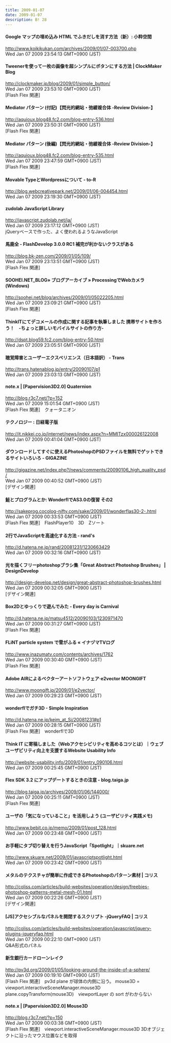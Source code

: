 ```yaml
---
title: 2009-01-07
date: 2009-01-07
description: B! 28
---
```


#### Google マップの埋め込み HTML でふきだしを消す方法（新）: 小粋空間
http://www.koikikukan.com/archives/2009/01/07-003700.php<br>
Wed Jan 07 2009 23:54:13 GMT+0900 (JST)<br>


####   Tweenerを使って一枚の画像を超シンプルにボタンにする方法 | ClockMaker Blog
http://clockmaker.jp/blog/2009/01/simple_button/<br>
Wed Jan 07 2009 23:53:10 GMT+0900 (JST)<br>
[Flash Flex 関連]


#### Mediator パターン (付記)【閃光的網站・弛緩複合体 -Review Division-】
http://aquioux.blog48.fc2.com/blog-entry-536.html<br>
Wed Jan 07 2009 23:50:31 GMT+0900 (JST)<br>
[Flash Flex 関連]


#### Mediator パターン (後編)【閃光的網站・弛緩複合体 -Review Division-】
http://aquioux.blog48.fc2.com/blog-entry-535.html<br>
Wed Jan 07 2009 23:47:59 GMT+0900 (JST)<br>
[Flash Flex 関連]


#### Movable TypeとWordpressについて - to-R
http://blog.webcreativepark.net/2009/01/06-004454.html<br>
Wed Jan 07 2009 23:19:30 GMT+0900 (JST)<br>


#### zudolab JavaScript Library
http://javascript.zudolab.net/ja/<br>
Wed Jan 07 2009 23:17:12 GMT+0900 (JST)<br>
jQueryベースで作った、よく使われるようなJavaScript


#### 馬鹿全 - FlashDevelop 3.0.0 RC1 補完が利かないクラスがある
http://blog.bk-zen.com/2009/01/05/109/<br>
Wed Jan 07 2009 23:13:51 GMT+0900 (JST)<br>
[Flash Flex 関連]


#### SOOHEI.NET_BLOG» ブログアーカイブ » ProcessingでWebカメラ (Windows)
http://soohei.net/blog/archives/2009/01/05022205.html<br>
Wed Jan 07 2009 23:09:21 GMT+0900 (JST)<br>
[Flash Flex 関連]


#### ThinkITにてデコメールの作成に関する記事を執筆しました 携帯サイトを作ろう！　-ちょっと詳しいモバイルサイトの作り方-
http://dspt.blog59.fc2.com/blog-entry-50.html<br>
Wed Jan 07 2009 23:05:51 GMT+0900 (JST)<br>


#### 聴覚障害とユーザーエクスペリエンス（日本語訳） - Trans
http://trans.hatenablog.jp/entry/20090107/p1<br>
Wed Jan 07 2009 23:03:13 GMT+0900 (JST)<br>


#### note.x  |    [Papervision3D2.0] Quaternion
http://blog.r3c7.net/?p=152<br>
Wed Jan 07 2009 15:01:54 GMT+0900 (JST)<br>
[Flash Flex 関連]　クォータニオン


#### テクノロジー : 日経電子版
http://it.nikkei.co.jp/internet/news/index.aspx?n=MMITzx000026122008<br>
Wed Jan 07 2009 00:41:04 GMT+0900 (JST)<br>


#### ダウンロードしてすぐに使えるPhotoshopのPSDファイルを無料でゲットできるサイトいろいろ - GIGAZINE
http://gigazine.net/index.php?/news/comments/20090106_high_quality_psd/<br>
Wed Jan 07 2009 00:40:52 GMT+0900 (JST)<br>
[デザイン関連]


#### 鮭とプログラムとか: WonderflでAS3.0の復習 その2
http://sakeprog.cocolog-nifty.com/sake/2009/01/wonderflas30-2-.html<br>
Wed Jan 07 2009 00:33:53 GMT+0900 (JST)<br>
[Flash Flex 関連]　FlashPlayer10　3D　Zソート


#### 2行でJavaScriptを高速化する方法 - rand's
http://d.hatena.ne.jp/rand/20081231/1230663429<br>
Wed Jan 07 2009 00:32:16 GMT+0900 (JST)<br>


#### 光を描くフリーphotoshopブラシ集「Great Abstract Photoshop Brushes」 | DesignDevelop
http://design-develop.net/design/great-abstract-photoshop-brushes.html<br>
Wed Jan 07 2009 00:32:05 GMT+0900 (JST)<br>
[デザイン関連]


#### Box2Dとゆっくりで遊んでみた - Every day is Carnival
http://d.hatena.ne.jp/matsu4512/20090103/1230971470<br>
Wed Jan 07 2009 00:31:27 GMT+0900 (JST)<br>
[Flash Flex 関連]


#### FLiNT particle system で雪がふる « イナヅマTVログ
http://www.inazumatv.com/contents/archives/1762<br>
Wed Jan 07 2009 00:30:40 GMT+0900 (JST)<br>
[Flash Flex 関連]


#### Adobe AIRによるベクターアートソフトウェア·e2vector MOONGIFT
http://www.moongift.jp/2009/01/e2vector/<br>
Wed Jan 07 2009 00:29:23 GMT+0900 (JST)<br>


####  wonderflでガチ3D - Simple Inspiration
http://d.hatena.ne.jp/keim_at_Si/20081231#p1<br>
Wed Jan 07 2009 00:28:15 GMT+0900 (JST)<br>
[Flash Flex 関連]　wonderflで3D


#### Think IT に寄稿しました（Webアクセシビリティを高めるコツとは）｜ウェブユーザビリティ向上を支援するWebsite Usability Info
http://website-usability.info/2009/01/entry_090106.html<br>
Wed Jan 07 2009 00:25:45 GMT+0900 (JST)<br>


####     Flex SDK 3.2 にアップデートするときの注意 - blog.taiga.jp    
http://blog.taiga.jp/archives/2009/01/06/144000/<br>
Wed Jan 07 2009 00:25:11 GMT+0900 (JST)<br>
[Flash Flex 関連]


#### ユーザの「気になっていること」を活用しよう (ユーザビリティ実践メモ)
http://www.bebit.co.jp/memo/2009/01/post_128.html<br>
Wed Jan 07 2009 00:23:48 GMT+0900 (JST)<br>


#### お手軽にタブ切り替えを行うJavaScript「Spotlight」｜skuare.net
http://www.skuare.net/2009/01/javascriptspotlight.html<br>
Wed Jan 07 2009 00:23:42 GMT+0900 (JST)<br>


####   メタルのテクスチャが簡単に作成できるPhotoshopのパターン素材 | コリス
http://coliss.com/articles/build-websites/operation/design/freebies-photoshop-patterns-metal-mesh-01.html<br>
Wed Jan 07 2009 00:22:26 GMT+0900 (JST)<br>
[デザイン関連]


####   [JS]アクセシブルなパネルを開閉するスクリプト -jQueryFAQ | コリス
http://coliss.com/articles/build-websites/operation/javascript/jquery-plugins-jqueryfaq.html<br>
Wed Jan 07 2009 00:22:10 GMT+0900 (JST)<br>
Q&A形式のパネル


#### 新生銀行カードローンレイク
http://pv3d.org/2009/01/05/looking-around-the-inside-of-a-sphere/<br>
Wed Jan 07 2009 00:19:10 GMT+0900 (JST)<br>
[Flash Flex 関連]　pv3d plane が球体の内側に沿う。 mouse3D = viewport.interactiveSceneManager.mouse3D　plane.copyTransform(mouse3D)　viewportLayer の sort がわからない


#### note.x  |    [Papervision3D2.0] Mouse3D
http://blog.r3c7.net/?p=150<br>
Wed Jan 07 2009 00:03:38 GMT+0900 (JST)<br>
[Flash Flex 関連]　viewport.interactiveSceneManager.mouse3D 3Dオブジェクトに沿ったマウス位置などを取得


